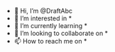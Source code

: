 - 👋 Hi, I’m @DraftAbc
- 👀 I’m interested in *
- 🌱 I’m currently learning *
- 💞️ I’m looking to collaborate on *
- 📫 How to reach me on *

<!---
DraftAbc/DraftAbc is a ✨ special ✨ repository because its `README.md` (this file) appears on your GitHub profile.
You can click the Preview link to take a look at your changes.
--->
